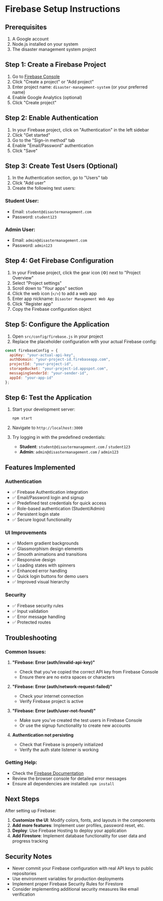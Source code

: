 # Firebase Setup Instructions

## Prerequisites
1. A Google account
2. Node.js installed on your system
3. The disaster management system project

## Step 1: Create a Firebase Project

1. Go to [Firebase Console](https://console.firebase.google.com/)
2. Click "Create a project" or "Add project"
3. Enter project name: `disaster-management-system` (or your preferred name)
4. Enable Google Analytics (optional)
5. Click "Create project"

## Step 2: Enable Authentication

1. In your Firebase project, click on "Authentication" in the left sidebar
2. Click "Get started"
3. Go to the "Sign-in method" tab
4. Enable "Email/Password" authentication
5. Click "Save"

## Step 3: Create Test Users (Optional)

1. In the Authentication section, go to "Users" tab
2. Click "Add user"
3. Create the following test users:

### Student User:
- Email: `student@disastermanagement.com`
- Password: `student123`

### Admin User:
- Email: `admin@disastermanagement.com`
- Password: `admin123`

## Step 4: Get Firebase Configuration

1. In your Firebase project, click the gear icon (⚙️) next to "Project Overview"
2. Select "Project settings"
3. Scroll down to "Your apps" section
4. Click the web icon (`</>`) to add a web app
5. Enter app nickname: `Disaster Management Web App`
6. Click "Register app"
7. Copy the Firebase configuration object

## Step 5: Configure the Application

1. Open `src/config/firebase.js` in your project
2. Replace the placeholder configuration with your actual Firebase config:

```javascript
const firebaseConfig = {
  apiKey: "your-actual-api-key",
  authDomain: "your-project-id.firebaseapp.com",
  projectId: "your-project-id",
  storageBucket: "your-project-id.appspot.com",
  messagingSenderId: "your-sender-id",
  appId: "your-app-id"
};
```

## Step 6: Test the Application

1. Start your development server:
   ```bash
   npm start
   ```

2. Navigate to `http://localhost:3000`
3. Try logging in with the predefined credentials:
   - **Student**: `student@disastermanagement.com` / `student123`
   - **Admin**: `admin@disastermanagement.com` / `admin123`

## Features Implemented

### Authentication
- ✅ Firebase Authentication integration
- ✅ Email/Password login and signup
- ✅ Predefined test credentials for quick access
- ✅ Role-based authentication (Student/Admin)
- ✅ Persistent login state
- ✅ Secure logout functionality

### UI Improvements
- ✅ Modern gradient backgrounds
- ✅ Glassmorphism design elements
- ✅ Smooth animations and transitions
- ✅ Responsive design
- ✅ Loading states with spinners
- ✅ Enhanced error handling
- ✅ Quick login buttons for demo users
- ✅ Improved visual hierarchy

### Security
- ✅ Firebase security rules
- ✅ Input validation
- ✅ Error message handling
- ✅ Protected routes

## Troubleshooting

### Common Issues:

1. **"Firebase: Error (auth/invalid-api-key)"**
   - Check that you've copied the correct API key from Firebase Console
   - Ensure there are no extra spaces or characters

2. **"Firebase: Error (auth/network-request-failed)"**
   - Check your internet connection
   - Verify Firebase project is active

3. **"Firebase: Error (auth/user-not-found)"**
   - Make sure you've created the test users in Firebase Console
   - Or use the signup functionality to create new accounts

4. **Authentication not persisting**
   - Check that Firebase is properly initialized
   - Verify the auth state listener is working

### Getting Help:
- Check the [Firebase Documentation](https://firebase.google.com/docs)
- Review the browser console for detailed error messages
- Ensure all dependencies are installed: `npm install`

## Next Steps

After setting up Firebase:

1. **Customize the UI**: Modify colors, fonts, and layouts in the components
2. **Add more features**: Implement user profiles, password reset, etc.
3. **Deploy**: Use Firebase Hosting to deploy your application
4. **Add Firestore**: Implement database functionality for user data and progress tracking

## Security Notes

- Never commit your Firebase configuration with real API keys to public repositories
- Use environment variables for production deployments
- Implement proper Firebase Security Rules for Firestore
- Consider implementing additional security measures like email verification


